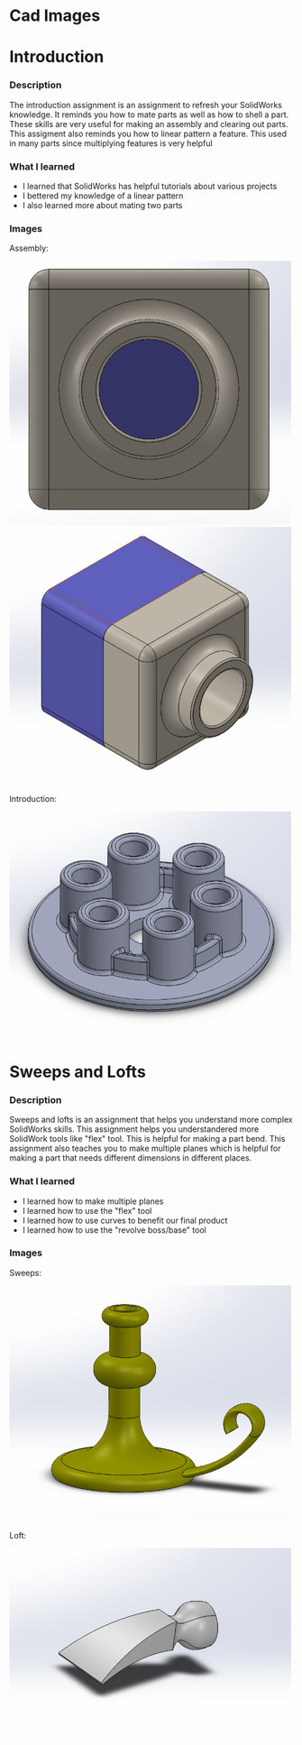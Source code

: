 # Cad Images

# Introduction

### Description

The introduction assignment is an assignment to refresh your SolidWorks knowledge. It reminds you how to mate parts as well as how to shell a part. These skills are very useful for making an assembly and clearing out parts. This assigment also reminds you how to linear pattern a feature. This used in many parts since multiplying features is very helpful

### What I learned
* I learned that SolidWorks has helpful tutorials about various projects
* I bettered my knowledge of a linear pattern
* I also learned more about mating two parts

### Images

Assembly:

<img src="CadImages/FrontAssembly.PNG" width="500">
<img src="CadImages/TopAngleAssembly.PNG" width="500">

Introduction:

<img src="CadImages/IntroImage.PNG" width="500">

# Sweeps and Lofts

### Description

Sweeps and lofts is an assignment that helps you understand more complex SolidWorks skills. This assignment helps you understandered more SolidWork tools like "flex" tool. This is helpful for making a part bend. This assignment also teaches you to make multiple planes which is helpful for making a part that needs different dimensions in different places.

### What I learned
* I learned how to make multiple planes
* I learned how to use the "flex" tool
* I learned how to use curves to benefit our final product
* I learned how to use the "revolve boss/base" tool

### Images

Sweeps:

<img src="CadImages/SweepImage.PNG" width="500">

Loft:

<img src="CadImages/LoftImage.PNG" width="500">

